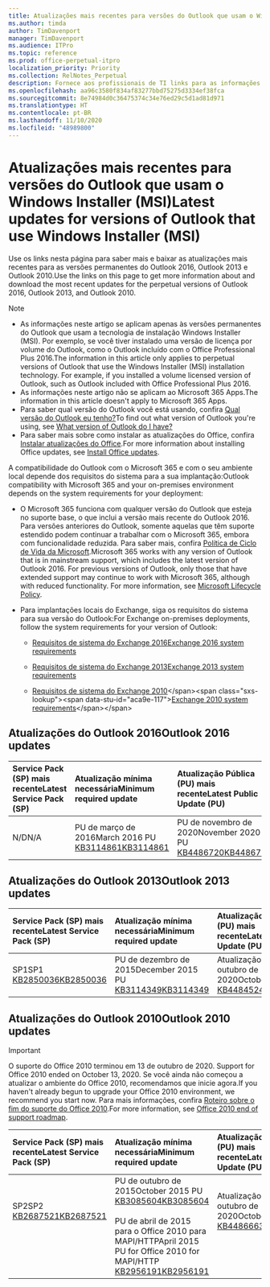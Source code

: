 ```yaml
---
title: Atualizações mais recentes para versões do Outlook que usam o Windows Installer (MSI)
ms.author: timda
author: TimDavenport
manager: TimDavenport
ms.audience: ITPro
ms.topic: reference
ms.prod: office-perpetual-itpro
localization_priority: Priority
ms.collection: RelNotes_Perpetual
description: Fornece aos profissionais de TI links para as informações de atualização mais recentes para as versões permanentes do Outlook 2016, Outlook 2013 e Outlook 2010
ms.openlocfilehash: aa96c3580f834af83277bbd75275d3334ef38fca
ms.sourcegitcommit: 8e74984d0c36475374c34e76ed29c5d1ad81d971
ms.translationtype: HT
ms.contentlocale: pt-BR
ms.lasthandoff: 11/10/2020
ms.locfileid: "48989800"
---
```

# <a name="latest-updates-for-versions-of-outlook-that-use-windows-installer-msi"></a><span data-ttu-id="aca9e-103">Atualizações mais recentes para versões do Outlook que usam o Windows Installer (MSI)</span><span class="sxs-lookup"><span data-stu-id="aca9e-103">Latest updates for versions of Outlook that use Windows Installer (MSI)</span></span>

<span data-ttu-id="aca9e-104">Use os links nesta página para saber mais e baixar as atualizações mais recentes para as versões permanentes do Outlook 2016, Outlook 2013 e Outlook 2010.</span><span class="sxs-lookup"><span data-stu-id="aca9e-104">Use the links on this page to get more information about and download the most recent updates for the perpetual versions of Outlook 2016, Outlook 2013, and Outlook 2010.</span></span>
  
> [!NOTE]
> - <span data-ttu-id="aca9e-p101">As informações neste artigo se aplicam apenas às versões permanentes do Outlook que usam a tecnologia de instalação Windows Installer (MSI). Por exemplo, se você tiver instalado uma versão de licença por volume do Outlook, como o Outlook incluído com o Office Professional Plus 2016.</span><span class="sxs-lookup"><span data-stu-id="aca9e-p101">The information in this article only applies to perpetual versions of Outlook that use the Windows Installer (MSI) installation technology. For example, if you installed a volume licensed version of Outlook, such as Outlook included with Office Professional Plus 2016.</span></span>
> - <span data-ttu-id="aca9e-107">As informações neste artigo não se aplicam ao Microsoft 365 Apps.</span><span class="sxs-lookup"><span data-stu-id="aca9e-107">The information in this article doesn't apply to Microsoft 365 Apps.</span></span>
> - <span data-ttu-id="aca9e-108">Para saber qual versão do Outlook você está usando, confira [Qual versão do Outlook eu tenho?](https://support.office.com/article/b3a9568c-edb5-42b9-9825-d48d82b2257c)</span><span class="sxs-lookup"><span data-stu-id="aca9e-108">To find out what version of Outlook you're using, see [What version of Outlook do I have?](https://support.office.com/article/b3a9568c-edb5-42b9-9825-d48d82b2257c)</span></span>
> - <span data-ttu-id="aca9e-109">Para saber mais sobre como instalar as atualizações do Office, confira [Instalar atualizações do Office](https://support.office.com/article/2ab296f3-7f03-43a2-8e50-46de917611c5).</span><span class="sxs-lookup"><span data-stu-id="aca9e-109">For more information about installing Office updates, see [Install Office updates](https://support.office.com/article/2ab296f3-7f03-43a2-8e50-46de917611c5).</span></span> 
  
<span data-ttu-id="aca9e-110">A compatibilidade do Outlook com o Microsoft 365 e com o seu ambiente local depende dos requisitos do sistema para a sua implantação:</span><span class="sxs-lookup"><span data-stu-id="aca9e-110">Outlook compatibility with Microsoft 365 and your on-premises environment depends on the system requirements for your deployment:</span></span>
  
- <span data-ttu-id="aca9e-p102">O Microsoft 365 funciona com qualquer versão do Outlook que esteja no suporte base, o que inclui a versão mais recente do Outlook 2016. Para versões anteriores do Outlook, somente aquelas que têm suporte estendido podem continuar a trabalhar com o Microsoft 365, embora com funcionalidade reduzida. Para saber mais, confira [Política de Ciclo de Vida da Microsoft](https://support.microsoft.com/lifecycle).</span><span class="sxs-lookup"><span data-stu-id="aca9e-p102">Microsoft 365 works with any version of Outlook that is in mainstream support, which includes the latest version of Outlook 2016. For previous versions of Outlook, only those that have extended support may continue to work with Microsoft 365, although with reduced functionality. For more information, see [Microsoft Lifecycle Policy](https://support.microsoft.com/lifecycle).</span></span>
    
- <span data-ttu-id="aca9e-114">Para implantações locais do Exchange, siga os requisitos do sistema para sua versão do Outlook:</span><span class="sxs-lookup"><span data-stu-id="aca9e-114">For Exchange on-premises deployments, follow the system requirements for your version of Outlook:</span></span>
    
  - [<span data-ttu-id="aca9e-115">Requisitos de sistema do Exchange 2016</span><span class="sxs-lookup"><span data-stu-id="aca9e-115">Exchange 2016 system requirements</span></span>](https://docs.microsoft.com/Exchange/plan-and-deploy/system-requirements)
    
  - [<span data-ttu-id="aca9e-116">Requisitos de sistema do Exchange 2013</span><span class="sxs-lookup"><span data-stu-id="aca9e-116">Exchange 2013 system requirements</span></span>](https://docs.microsoft.com/exchange/exchange-2013-system-requirements-exchange-2013-help)
    
  - <span data-ttu-id="aca9e-117">[Requisitos de sistema do Exchange 2010](https://docs.microsoft.com/previous-versions/office/exchange-server-2010/aa996719(v=exchg.141))</span><span class="sxs-lookup"><span data-stu-id="aca9e-117">[Exchange 2010 system requirements](https://docs.microsoft.com/previous-versions/office/exchange-server-2010/aa996719(v=exchg.141))</span></span>

   
## <a name="outlook-2016-updates"></a><span data-ttu-id="aca9e-118">Atualizações do Outlook 2016</span><span class="sxs-lookup"><span data-stu-id="aca9e-118">Outlook 2016 updates</span></span>

|<span data-ttu-id="aca9e-119">**Service Pack (SP) mais recente**</span><span class="sxs-lookup"><span data-stu-id="aca9e-119">**Latest Service Pack (SP)**</span></span>|<span data-ttu-id="aca9e-120">**Atualização mínima necessária**</span><span class="sxs-lookup"><span data-stu-id="aca9e-120">**Minimum required update**</span></span>|<span data-ttu-id="aca9e-121">**Atualização Pública (PU) mais recente**</span><span class="sxs-lookup"><span data-stu-id="aca9e-121">**Latest Public Update (PU)**</span></span>|
|:-----|:-----|:-----|
|<span data-ttu-id="aca9e-122">N/D</span><span class="sxs-lookup"><span data-stu-id="aca9e-122">N/A</span></span>  <br/> |<span data-ttu-id="aca9e-123">PU de março de 2016</span><span class="sxs-lookup"><span data-stu-id="aca9e-123">March 2016 PU</span></span> <br/>[<span data-ttu-id="aca9e-124">KB3114861</span><span class="sxs-lookup"><span data-stu-id="aca9e-124">KB3114861</span></span>](https://support.microsoft.com/help/3114861) <br/> |<span data-ttu-id="aca9e-125">PU de novembro de 2020</span><span class="sxs-lookup"><span data-stu-id="aca9e-125">November 2020 PU</span></span> <br/>[<span data-ttu-id="aca9e-126">KB4486720</span><span class="sxs-lookup"><span data-stu-id="aca9e-126">KB4486720</span></span>](https://support.microsoft.com/help/4486720) 

## <a name="outlook-2013-updates"></a><span data-ttu-id="aca9e-127">Atualizações do Outlook 2013</span><span class="sxs-lookup"><span data-stu-id="aca9e-127">Outlook 2013 updates</span></span>

|<span data-ttu-id="aca9e-128">**Service Pack (SP) mais recente**</span><span class="sxs-lookup"><span data-stu-id="aca9e-128">**Latest Service Pack (SP)**</span></span>|<span data-ttu-id="aca9e-129">**Atualização mínima necessária**</span><span class="sxs-lookup"><span data-stu-id="aca9e-129">**Minimum required update**</span></span>|<span data-ttu-id="aca9e-130">**Atualização Pública (PU) mais recente**</span><span class="sxs-lookup"><span data-stu-id="aca9e-130">**Latest Public Update (PU)**</span></span>|
|:-----|:-----|:-----|
|<span data-ttu-id="aca9e-131">SP1</span><span class="sxs-lookup"><span data-stu-id="aca9e-131">SP1</span></span>  <br/>[<span data-ttu-id="aca9e-132">KB2850036</span><span class="sxs-lookup"><span data-stu-id="aca9e-132">KB2850036</span></span>](https://go.microsoft.com/fwlink/p/?LinkId=512538) <br/> |<span data-ttu-id="aca9e-133">PU de dezembro de 2015</span><span class="sxs-lookup"><span data-stu-id="aca9e-133">December 2015 PU</span></span> <br/>[<span data-ttu-id="aca9e-134">KB3114349</span><span class="sxs-lookup"><span data-stu-id="aca9e-134">KB3114349</span></span>](https://support.microsoft.com/kb/3114349) <br/> |<span data-ttu-id="aca9e-135">Atualização Pública de outubro de 2020</span><span class="sxs-lookup"><span data-stu-id="aca9e-135">October 2020 PU</span></span> <br/>[<span data-ttu-id="aca9e-136">KB4484524</span><span class="sxs-lookup"><span data-stu-id="aca9e-136">KB4484524</span></span>](https://support.microsoft.com/help/4484524)  |
   
## <a name="outlook-2010-updates"></a><span data-ttu-id="aca9e-137">Atualizações do Outlook 2010</span><span class="sxs-lookup"><span data-stu-id="aca9e-137">Outlook 2010 updates</span></span>
> [!IMPORTANT]
> <span data-ttu-id="aca9e-138">O suporte do Office 2010 terminou em 13 de outubro de 2020. </span><span class="sxs-lookup"><span data-stu-id="aca9e-138">Support for Office 2010 ended on October 13, 2020.</span></span> <span data-ttu-id="aca9e-139">Se você ainda não começou a atualizar o ambiente do Office 2010, recomendamos que inicie agora.</span><span class="sxs-lookup"><span data-stu-id="aca9e-139">If you haven't already begun to upgrade your Office 2010 environment, we recommend you start now.</span></span> <span data-ttu-id="aca9e-140">Para mais informações, confira [Roteiro sobre o fim do suporte do Office 2010](https://docs.microsoft.com/DeployOffice/office-2010-end-support-roadmap).</span><span class="sxs-lookup"><span data-stu-id="aca9e-140">For more information, see [Office 2010 end of support roadmap](https://docs.microsoft.com/DeployOffice/office-2010-end-support-roadmap).</span></span>

|<span data-ttu-id="aca9e-141">**Service Pack (SP) mais recente**</span><span class="sxs-lookup"><span data-stu-id="aca9e-141">**Latest Service Pack (SP)**</span></span>|<span data-ttu-id="aca9e-142">**Atualização mínima necessária**</span><span class="sxs-lookup"><span data-stu-id="aca9e-142">**Minimum required update**</span></span>|<span data-ttu-id="aca9e-143">**Atualização Pública (PU) mais recente**</span><span class="sxs-lookup"><span data-stu-id="aca9e-143">**Latest Public Update (PU)**</span></span>|
|:-----|:-----|:-----|
|<span data-ttu-id="aca9e-144">SP2</span><span class="sxs-lookup"><span data-stu-id="aca9e-144">SP2</span></span> <br/>[<span data-ttu-id="aca9e-145">KB2687521</span><span class="sxs-lookup"><span data-stu-id="aca9e-145">KB2687521</span></span>](https://go.microsoft.com/fwlink/p/?LinkId=512542) <br><br><br><br/> |<span data-ttu-id="aca9e-146">PU de outubro de 2015</span><span class="sxs-lookup"><span data-stu-id="aca9e-146">October 2015 PU</span></span> <br/> [<span data-ttu-id="aca9e-147">KB3085604</span><span class="sxs-lookup"><span data-stu-id="aca9e-147">KB3085604</span></span>](https://support.microsoft.com/kb/3085604) <br/><br/>  <span data-ttu-id="aca9e-148">PU de abril de 2015 para o Office 2010 para MAPI/HTTP</span><span class="sxs-lookup"><span data-stu-id="aca9e-148">April 2015 PU for Office 2010 for MAPI/HTTP</span></span> <br/> [<span data-ttu-id="aca9e-149">KB2956191</span><span class="sxs-lookup"><span data-stu-id="aca9e-149">KB2956191</span></span>](https://support.microsoft.com/help/2956191/april-14-2015-update-for-office-2010-kb2956191) <br/> |<span data-ttu-id="aca9e-150">Atualização Pública de outubro de 2020</span><span class="sxs-lookup"><span data-stu-id="aca9e-150">October 2020 PU</span></span> <br/>[<span data-ttu-id="aca9e-151">KB4486663</span><span class="sxs-lookup"><span data-stu-id="aca9e-151">KB4486663</span></span>](https://support.microsoft.com/help/4486663) <br><br><br><br/>|
   

